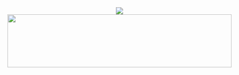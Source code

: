 <div align="center"> 
    <a href="https://hits.seeyoufarm.com"><img src="https://hits.seeyoufarm.com/api/count/incr/badge.svg?url=https%3A%2F%2Fgithub.com%2Fhyesngy%2Fhit-counter&count_bg=%23000000&title_bg=%23000000&icon=github.svg&icon_color=%23FFFFFF&title=hits&edge_flat=true"/></a>
</div>

<div align="center"> 
  <a href="https://github.com/devxb/gitanimals">
  <img
    src="https://render.gitanimals.org/lines/hyesngy?pet-id=617448161517609993"
    width="100%"
    height="120"
  />
</a>
</div>

<!--
<div align="center"> 
  
  ![hyesngy's GitHub stats](https://github-readme-stats.vercel.app/api?username=hyesngy&show_icons=true&theme=transparent)
  
</div>
-->


<!--
**hyesngy/hyesngy** is a ✨ _special_ ✨ repository because its `README.md` (this file) appears on your GitHub profile.

Here are some ideas to get you started:

- 🔭 I’m currently working on ...
- 🌱 I’m currently learning ...
- 👯 I’m looking to collaborate on ...
- 🤔 I’m looking for help with ...
- 💬 Ask me about ...
- 📫 How to reach me: ...
- 😄 Pronouns: ...
- ⚡ Fun fact: ...
-->
